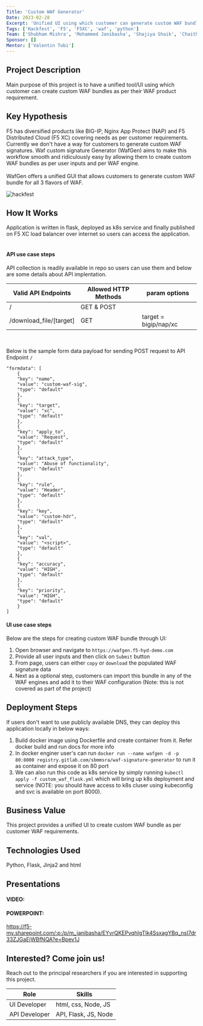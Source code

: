 ```yaml
---
Title: 'Custom WAF Generator'
Date: 2023-02-28
Excerpt: 'Unified UI using which customer can generate custom WAF bundle.'
Tags: ['Hackfest', 'F5', 'F5XC', 'waf', 'python']
Team: ['Shubham Mishra', 'Mohammed Janibasha', 'Shajiya Shaik', 'Chaithanya Dileep']
Sponsor: []
Mentor: ['Valentin Tobi']
---
```

## Project Description

Main purpose of this project is to have a unified tool/UI using which customer can create custom WAF bundles as per their WAF product requirement.

## Key Hypothesis
F5 has diversified products like BIG-IP, Nginx App Protect (NAP) and F5 Distributed Cloud (F5 XC) covering needs as per customer requirements. Currently we don't have a way for customers to generate custom WAF signatures. Waf custom signature Generator (WafGen) aims to make this workflow smooth and ridiculously easy by allowing them to create custom WAF bundles as per user inputs and per WAF engine. </br>
</br>
WafGen offers a unified GUI that allows customers to generate custom WAF bundle for all 3 flavors of WAF.

![hackfest](https://user-images.githubusercontent.com/6093830/221343325-1a25e8cb-ff30-4a05-af87-74fe2d00d6a7.JPG)


## How It Works

Application is written in flask, deployed as k8s service and finally published on F5 XC load balancer over internet so users can access the application.
</br></br>

#### API use case steps
API collection is readily available in repo so users can use them and below are some details about API implentation.</br>
  
| Valid API Endpoints      |   Allowed HTTP Methods   |      param options          |
| ----------| ----------------------------------------|---------------------------- |
| /                        |        GET & POST        |
| /download_file/[target]  |          GET             |   target = bigip/nap/xc     |
</br>

Below is the sample form data payload for sending POST request to API Endpoint `/` 
```
"formdata": [
	{
	"key": "name",
	"value": "custom-waf-sig",
	"type": "default"
	},
	{
	"key": "target",
	"value": "xc",
	"type": "default"
	},	
	{
	"key": "apply_to",
	"value": "Request",
	"type": "default"
	},
	{
	"key": "attack_type",
	"value": "Abuse of functionality",
	"type": "default"
	},
	{
	"key": "rule",
	"value": "Header",
	"type": "default"
	},
	{
	"key": "key",
	"value": "custom-hdr",
	"type": "default"
	},
	{
	"key": "val",
	"value": "<script>",
	"type": "default"
	},
	{
	"key": "accuracy",
	"value": "HIGH",
	"type": "default"
	},
	{
	"key": "priority",
	"value": "HIGH",
	"type": "default"	
	}
]
  ```

#### UI use case steps
Below are the steps for creating custom WAF bundle through UI:
1. Open browser and navigate to `https://wafgen.f5-hyd-demo.com`
2. Provide all user inputs and then click on `Submit` button 
3. From page, users can either `copy` or `download` the populated WAF signature data
4. Next as a optional step, customers can import this bundle in any of the WAF engines and add it to their WAF configuration (Note: this is not covered as part of the project)


## Deployment Steps
If users don't want to use publicly available DNS, they can deploy this application locally in below ways:
1. Build docker image using Dockerfile and create container from it. Refer docker build and run docs for more info
2. In docker enginer user's can run `docker run --name wafgen -d -p 80:8000 registry.gitlab.com/sbmmsra/waf-signature-generator` to run it as container and expose it on 80 port
3. We can also run this code as k8s service by simply running `kubectl apply -f custom_waf_flask.yml` which will bring up k8s deployment and service (NOTE: you should have access to k8s cluser using kubeconfig and svc is available on port 8000).

## Business Value

This project provides a unified UI to create custom WAF bundle as per customer WAF requirements.

## Technologies Used

Python, Flask, Jinja2 and html

## Presentations

#### VIDEO:



#### POWERPOINT:
https://f5-my.sharepoint.com/:p:/p/m_janibasha/EYvrQKEPvqhIgTlk4SsxagYBq_nsI7dr33ZJGaEjWBfNQA?e=Bpev1J


## Interested? Come join us!

Reach out to the principal researchers if you are interested in supporting this project.

| Role   | Skills                                                               |
| ------ | ------------------------------------------------------------------------- |
| UI Developer  | html, css, Node, JS |
| API Developer  | API, Flask, JS, Node |

